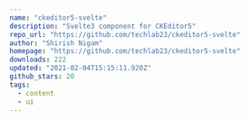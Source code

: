 ```yaml
---
name: "ckeditor5-svelte"
description: "Svelte3 component for CKEditor5"
repo_url: "https://github.com/techlab23/ckeditor5-svelte"
author: "Shirish Nigam"
homepage: "https://github.com/techlab23/ckeditor5-svelte"
downloads: 222
updated: "2021-02-04T15:15:11.920Z"
github_stars: 20
tags: 
  - content
  - ui
---
```


